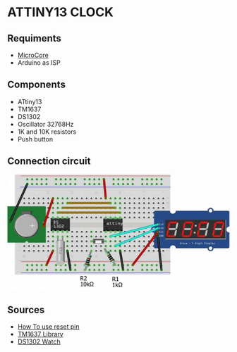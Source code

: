 # ATTINY13 CLOCK

## Requiments
* [MicroCore](https://github.com/MCUdude/MicroCore)
* Arduino as ISP

## Components
- ATtiny13
- TM1637 
- DS1302
- Oscillator 32768Hz
- 1K and 10K resistors
- Push button

## Connection circuit
![View](scheme.jpg)

## Sources
* [How To use reset pin](https://electronics.stackexchange.com/a/195203)
* [TM1637 Library](https://github.com/lpodkalicki/attiny-tm1637-library)
* [DS1302 Watch](https://github.com/JanoVel/attiny_binary_watch)